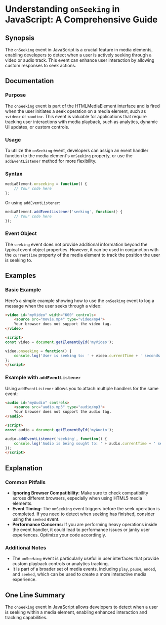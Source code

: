 <!--
Meta Description: # Understanding `onSeeking` in JavaScript: A Comprehensive Guide ## Synopsis The `onSeeking` event in JavaScript is a crucial feature in media element...
Meta Keywords: event, onseeking, audio, user, video
-->

# Understanding `onSeeking` in JavaScript: A Comprehensive Guide

## Synopsis
The `onSeeking` event in JavaScript is a crucial feature in media elements, enabling developers to detect when a user is actively seeking through a video or audio track. This event can enhance user interaction by allowing custom responses to seek actions.

## Documentation
### Purpose
The `onSeeking` event is part of the HTMLMediaElement interface and is fired when the user initiates a seek operation on a media element, such as `<video>` or `<audio>`. This event is valuable for applications that require tracking user interactions with media playback, such as analytics, dynamic UI updates, or custom controls.

### Usage
To utilize the `onSeeking` event, developers can assign an event handler function to the media element's `onSeeking` property, or use the `addEventListener` method for more flexibility.

### Syntax
```javascript
mediaElement.onseeking = function() {
    // Your code here
};
```

Or using `addEventListener`:

```javascript
mediaElement.addEventListener('seeking', function() {
    // Your code here
});
```

### Event Object
The `seeking` event does not provide additional information beyond the typical event object properties. However, it can be used in conjunction with the `currentTime` property of the media element to track the position the user is seeking to.

## Examples
### Basic Example
Here’s a simple example showing how to use the `onSeeking` event to log a message when the user seeks through a video:

```html
<video id="myVideo" width="600" controls>
    <source src="movie.mp4" type="video/mp4">
    Your browser does not support the video tag.
</video>

<script>
const video = document.getElementById('myVideo');

video.onseeking = function() {
    console.log('User is seeking to: ' + video.currentTime + ' seconds');
};
</script>
```

### Example with `addEventListener`
Using `addEventListener` allows you to attach multiple handlers for the same event:

```html
<audio id="myAudio" controls>
    <source src="audio.mp3" type="audio/mp3">
    Your browser does not support the audio tag.
</audio>

<script>
const audio = document.getElementById('myAudio');

audio.addEventListener('seeking', function() {
    console.log('Audio is being sought to: ' + audio.currentTime + ' seconds');
});
</script>
```

## Explanation
### Common Pitfalls
- **Ignoring Browser Compatibility:** Make sure to check compatibility across different browsers, especially when using HTML5 media elements.
- **Event Timing:** The `onSeeking` event triggers before the seek operation is completed. If you need to detect when seeking has finished, consider using the `seeked` event.
- **Performance Concerns:** If you are performing heavy operations inside the event handler, it could lead to performance issues or janky user experiences. Optimize your code accordingly.

### Additional Notes
- The `onSeeking` event is particularly useful in user interfaces that provide custom playback controls or analytics tracking.
- It is part of a broader set of media events, including `play`, `pause`, `ended`, and `seeked`, which can be used to create a more interactive media experience.

## One Line Summary
The `onSeeking` event in JavaScript allows developers to detect when a user is seeking within a media element, enabling enhanced interaction and tracking capabilities.